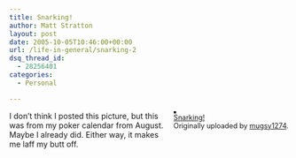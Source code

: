 ```yaml
---
title: Snarking!
author: Matt Stratton
layout: post
date: 2005-10-05T10:46:00+00:00
url: /life-in-general/snarking-2
dsq_thread_id:
  - 28256401
categories:
  - Personal

---
```

<div style="float:right;margin-left:10px;margin-bottom:10px;">
  <a href="https://www.flickr.com/photos/mugsy/32619633/" title="photo sharing"><img src="https://static.flickr.com/23/32619633_46c59be50d_m.jpg" alt="" style="border:solid 2px #000000;" /></a> <br /> <span style="font-size:.9em;margin-top:0;"> <a href="https://www.flickr.com/photos/mugsy/32619633/">Snarking!</a> <br /> Originally uploaded by <a href="https://www.flickr.com/people/mugsy/">mugsy1274</a>. </span>
</div>

I don&#8217;t think I posted this picture, but this was from my poker calendar from August. Maybe I already did. Either way, it makes me laff my butt off.